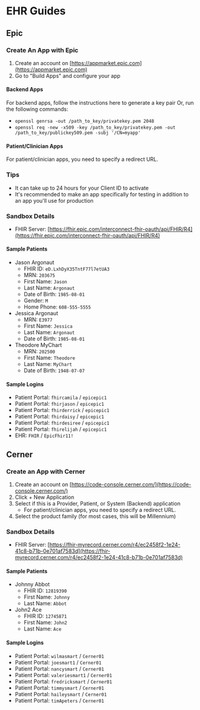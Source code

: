 # EHR Guides

## Epic

### Create An App with Epic
1. Create an account on [https://appmarket.epic.com](https://appmarket.epic.com)
2. Go to "Build Apps" and configure your app

#### Backend Apps
For backend apps, follow the instructions here to generate a key pair Or, run the following commands:
- `openssl genrsa -out /path_to_key/privatekey.pem 2048`
- `openssl req -new -x509 -key /path_to_key/privatekey.pem -out /path_to_key/publickey509.pem -subj '/CN=myapp'`

#### Patient/Clinician Apps
For patient/clinician apps, you need to specify a redirect URL.

### Tips
- It can take up to 24 hours for your Client ID to activate
- It's recommended to make an app specifically for testing in addition to an app you'll use for production

### Sandbox Details
- FHIR Server: [https://fhir.epic.com/interconnect-fhir-oauth/api/FHIR/R4](https://fhir.epic.com/interconnect-fhir-oauth/api/FHIR/R4)

#### Sample Patients
- Jason Argonaut
    - FHIR ID: `eD.LxhDyX35TntF77l7etUA3`
    - MRN: `203675`
    - First Name: `Jason`
    - Last Name: `Argonaut`
    - Date of Birth: `1985-08-01`
    - Gender: `M`
    - Home Phone: `608-555-5555`
- Jessica Argonaut
    - MRN: `E3977`
    - First Name: `Jessica`
    - Last Name: `Argonaut`
    - Date of Birth: `1985-08-01`
- Theodore MyChart
    - MRN: `202500`
    - First Name: `Theodore`
    - Last Name: `MyChart`
    - Date of Birth: `1948-07-07`

#### Sample Logins
- Patient Portal: `fhircamila` / `epicepic1`
- Patient Portal: `fhirjason` / `epicepic1`
- Patient Portal: `fhirderrick` / `epicepic1`
- Patient Portal: `fhirdaisy` / `epicepic1`
- Patient Portal: `fhirdesiree` / `epicepic1`
- Patient Portal: `fhirelijah` / `epicepic1`
- EHR: `FHIR` / `EpicFhir11!`

## Cerner

### Create an App with Cerner
1. Create an account on [https://code-console.cerner.com/](https://code-console.cerner.com/)
2. Click + New Application
3. Select if this is a Provider, Patient, or System (Backend) application
    - For patient/clinician apps, you need to specify a redirect URL.
4. Select the product family (for most cases, this will be Millennium)

### Sandbox Details
- FHIR Server: [https://fhir-myrecord.cerner.com/r4/ec2458f2-1e24-41c8-b71b-0e701af7583d](https://fhir-myrecord.cerner.com/r4/ec2458f2-1e24-41c8-b71b-0e701af7583d)

#### Sample Patients
- Johnny Abbot
    - FHIR ID: `12819390`
    - First Name: `Johnny`
    - Last Name: `Abbot`
- John2 Ace
    - FHIR ID: `12745871`
    - First Name: `John2`
    - Last Name: `Ace`

#### Sample Logins
- Patient Portal: `wilmasmart` / `Cerner01`
- Patient Portal: `joesmart1` / `Cerner01`
- Patient Portal: `nancysmart` / `Cerner01`
- Patient Portal: `valeriesmart1` / `Cerner01`
- Patient Portal: `fredricksmart` / `Cerner01`
- Patient Portal: `timmysmart` / `Cerner01`
- Patient Portal: `haileysmart` / `Cerner01`
- Patient Portal: `timApeters` / `Cerner01`